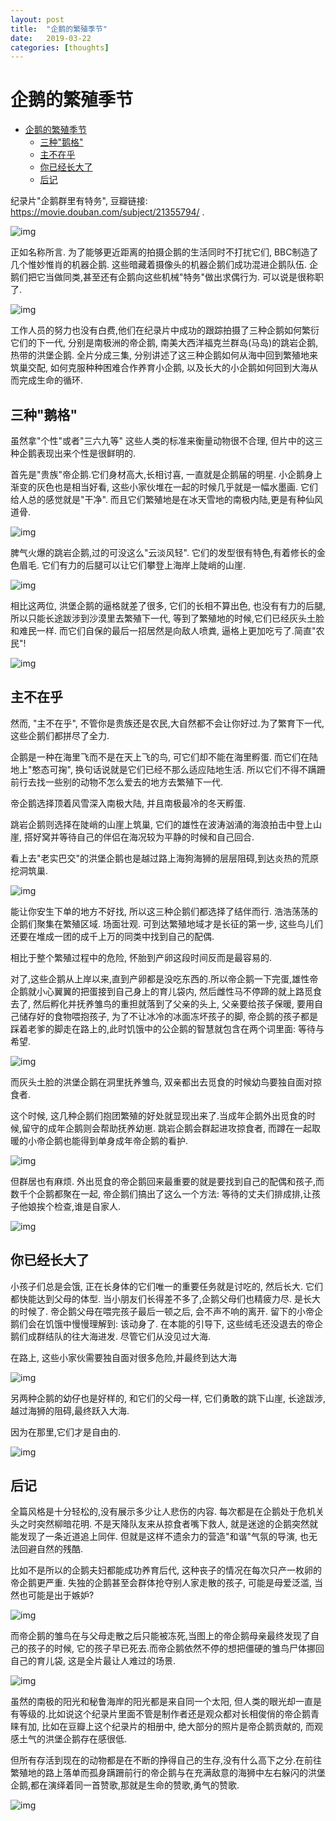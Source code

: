 ```yaml
---
layout: post
title:  "企鹅的繁殖季节"
date:   2019-03-22
categories: [thoughts]
---
```




# 企鹅的繁殖季节

- [企鹅的繁殖季节](#企鹅的繁殖季节)
  - [三种"鹅格"](#三种鹅格)
  - [主不在乎](#主不在乎)
  - [你已经长大了](#你已经长大了)
  - [后记](#后记)

纪录片"企鹅群里有特务", 豆瓣链接: <https://movie.douban.com/subject/21355794/> . 

![img](/assets/img_penguins/cover_poster-fs8.png "封面就是帝企鹅")

正如名称所言. 为了能够更近距离的拍摄企鹅的生活同时不打扰它们, BBC制造了几个惟妙惟肖的机器企鹅. 这些暗藏着摄像头的机器企鹅们成功混进企鹅队伍. 企鹅们把它当做同类,甚至还有企鹅向这些机械"特务"做出求偶行为. 可以说是很称职了. 

![img](/assets/img_penguins/企鹅机器人露馅-fs8.png "企鹅机器人露馅了")

工作人员的努力也没有白费,他们在纪录片中成功的跟踪拍摄了三种企鹅如何繁衍它们的下一代, 分别是南极洲的帝企鹅, 南美大西洋福克兰群岛(马岛)的跳岩企鹅, 热带的洪堡企鹅. 
全片分成三集, 分别讲述了这三种企鹅如何从海中回到繁殖地来筑巢交配, 如何克服种种困难合作养育小企鹅, 以及长大的小企鹅如何回到大海从而完成生命的循环. 



## 三种"鹅格"

虽然拿"个性"或者"三六九等" 这些人类的标准来衡量动物很不合理, 但片中的这三种企鹅表现出来个性是很鲜明的.

首先是"贵族"帝企鹅.它们身材高大,长相讨喜, 一直就是企鹅届的明星. 小企鹅身上渐变的灰色也是相当好看, 这些小家伙堆在一起的时候几乎就是一幅水墨画. 它们给人总的感觉就是"干净". 而且它们繁殖地是在冰天雪地的南极内陆,更是有种仙风道骨. 

![img](/assets/img_penguins/帝企鹅幼崽-fs8.png "帝企鹅幼崽")

脾气火爆的跳岩企鹅,过的可没这么"云淡风轻". 它们的发型很有特色,有着修长的金色眉毛. 它们有力的后腿可以让它们攀登上海岸上陡峭的山崖. 

![img](/assets/img_penguins/跳岩企鹅_攀爬-fs8.png "跳岩企鹅<sub>攀爬</sub>")

相比这两位, 洪堡企鹅的逼格就差了很多, 它们的长相不算出色, 也没有有力的后腿, 所以只能长途跋涉到沙漠里去繁殖下一代, 等到了繁殖地的时候,它们已经灰头土脸和难民一样. 而它们自保的最后一招居然是向敌人喷粪, 逼格上更加吃亏了.简直"农民"!

![img](/assets/img_penguins/洪堡企鹅_灰头土脸-fs8.png "洪堡企鹅<sub>灰头土脸</sub>")



## 主不在乎

然而, "主不在乎", 不管你是贵族还是农民,大自然都不会让你好过.为了繁育下一代,这些企鹅们都拼尽了全力. 

企鹅是一种在海里飞而不是在天上飞的鸟, 可它们却不能在海里孵蛋. 而它们在陆地上"憨态可掬", 换句话说就是它们已经不那么适应陆地生活. 所以它们不得不蹒跚前行去找一些别的动物不怎么爱去的地方去繁殖下一代. 

帝企鹅选择顶着风雪深入南极大陆, 并且南极最冷的冬天孵蛋. 

跳岩企鹅则选择在陡峭的山崖上筑巢, 它们的雄性在波涛汹涌的海浪拍击中登上山崖, 搭好窝并等待自己的伴侣在海况较为平静的时候和自己回合. 

看上去"老实巴交"的洪堡企鹅也是越过路上海狗海狮的层层阻碍,到达炎热的荒原挖洞筑巢. 

![img](/assets/img_penguins/洪堡企鹅_穿过海狮-fs8.png "洪堡企鹅<sub>穿过海狮</sub>")

能让你安生下单的地方不好找, 所以这三种企鹅们都选择了结伴而行. 浩浩荡荡的企鹅们聚集在繁殖区域. 场面壮观. 可到达繁殖地域才是长征的第一步, 这些鸟儿们还要在堆成一团的成千上万的同类中找到自己的配偶. 

相比于整个繁殖过程中的危险, 怀胎到产卵这段时间反而是最容易的. 

对了,这些企鹅从上岸以来,直到产卵都是没吃东西的.所以帝企鹅一下完蛋,雄性帝企鹅就小心翼翼的把蛋接到自己身上的育儿袋内, 然后雌性马不停蹄的就上路觅食去了, 然后孵化并抚养雏鸟的重担就落到了父亲的头上, 父亲要给孩子保暖, 要用自己储存好的食物喂抱孩子, 为了不让冰冷的冰面冻坏孩子的脚, 帝企鹅的孩子都是踩着老爹的脚走在路上的,此时饥饿中的公企鹅的智慧就包含在两个词里面: 等待与希望. 

![img](/assets/img_penguins/小帝企鹅在脚掌上走路-fs8.png "小帝企鹅在脚掌上走路")

而灰头土脸的洪堡企鹅在洞里抚养雏鸟, 双亲都出去觅食的时候幼鸟要独自面对掠食者. 

这个时候, 这几种企鹅们抱团繁殖的好处就显现出来了.当成年企鹅外出觅食的时候,留守的成年企鹅则会帮助抚养幼崽. 跳岩企鹅会群起进攻掠食者, 而蹲在一起取暖的小帝企鹅也能得到单身成年帝企鹅的看护.

![img](/assets/img_penguins/帝企鹅幼崽聚集成群-fs8.png "帝企鹅幼崽聚集成群")

但群居也有麻烦. 外出觅食的帝企鹅回来最重要的就是要找到自己的配偶和孩子,而数千个企鹅都聚在一起, 帝企鹅们搞出了这么一个方法: 等待的丈夫们排成排,让孩子他娘挨个检查,谁是自家人. 

![img](/assets/img_penguins/排队的帝企鹅-fs8.png "排队的帝企鹅")


## 你已经长大了

小孩子们总是会饿, 正在长身体的它们唯一的重要任务就是讨吃的, 然后长大. 它们都快能达到父母的体型. 
当小朋友们长得差不多了,企鹅父母们也精疲力尽. 是长大的时候了. 
帝企鹅父母在喂完孩子最后一顿之后, 会不声不响的离开. 留下的小帝企鹅们会在饥饿中慢慢理解到: 该动身了. 在本能的引导下, 这些绒毛还没退去的帝企鹅们成群结队的往大海进发. 尽管它们从没见过大海. 

在路上, 这些小家伙需要独自面对很多危险,并最终到达大海

![img](/assets/img_penguins/帝企鹅幼崽_挡住-fs8.png "帝企鹅幼崽挡住不怀好意的家伙")

另两种企鹅的幼仔也是好样的, 和它们的父母一样, 它们勇敢的跳下山崖, 长途跋涉,越过海狮的阻碍,最终跃入大海. 

因为在那里,它们才是自由的. 

![img](/assets/img_penguins/水中的企鹅-fs8.png "企鹅在水中飞翔")



## 后记

全篇风格是十分轻松的,没有展示多少让人悲伤的内容. 每次都是在企鹅处于危机关头之时突然柳暗花明. 不是天降队友来从掠食者嘴下救人, 就是迷途的企鹅突然就能发现了一条近道追上同伴. 但就是这样不遗余力的营造"和谐"气氛的导演, 也无法回避自然的残酷. 

比如不是所以的企鹅夫妇都能成功养育后代, 这种丧子的情况在每次只产一枚卵的帝企鹅更严重. 失独的企鹅甚至会群体抢夺别人家走散的孩子, 可能是母爱泛滥, 当然也可能是出于嫉妒? 

![img](/assets/img_penguins/帝企鹅抢孩子-fs8.png "帝企鹅抢孩子")

而帝企鹅的雏鸟在与父母走散之后只能被冻死,当图上的帝企鹅母亲最终发现了自己的孩子的时候, 它的孩子早已死去.而帝企鹅依然不停的想把僵硬的雏鸟尸体挪回自己的育儿袋, 这是全片最让人难过的场景. 

![img](/assets/img_penguins/帝企鹅母亲_与死掉的幼崽-fs8.png "帝企鹅母亲<sub>与死掉的幼崽</sub>")

虽然的南极的阳光和秘鲁海岸的阳光都是来自同一个太阳, 但人类的眼光却一直是有等级的.比如说这个纪录片里面不管是制作者还是观众都对长相俊俏的帝企鹅青睐有加, 比如在豆瓣上这个纪录片的相册中, 绝大部分的照片是帝企鹅贡献的, 而观感土气的洪堡企鹅存在感很低. 

但所有存活到现在的动物都是在不断的挣得自己的生存,没有什么高下之分.在前往繁殖地的路上落单而孤身蹒跚前行的帝企鹅与在充满敌意的海狮中左右躲闪的洪堡企鹅,都在演绎着同一首赞歌,那就是生命的赞歌,勇气的赞歌. 

![img](/assets/img_penguins/落单的帝企鹅-fs8.png "落单的帝企鹅-fs8")



